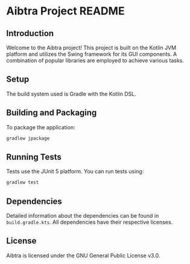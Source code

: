 # Aibtra Project README

## Introduction

Welcome to the Aibtra project! This project is built on the Kotlin JVM platform and utilizes the Swing framework for its GUI components. A combination of popular libraries are employed to achieve various tasks.

## Setup

The build system used is Gradle with the Kotlin DSL.

## Building and Packaging

To package the application:

```bash
gradlew jpackage
```

## Running Tests

Tests use the JUnit 5 platform. You can run tests using:

```bash
gradlew test
```

## Dependencies

Detailed information about the dependencies can be found in `build.gradle.kts`.
All dependencies have their respective licenses.

## License

Aibtra is licensed under the GNU General Public License v3.0.
